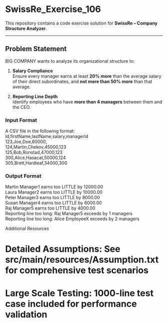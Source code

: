 # SwissRe_Exercise_106

This repository contains a code exercise solution for **SwissRe – Company Structure Analyzer**.

---

## Problem Statement
BIG COMPANY wants to analyze its organizational structure to:

1. **Salary Compliance**  
   Ensure every manager earns at least **20% more** than the average salary of their direct subordinates, and **not more than 50% more** than that average.

2. **Reporting Line Depth**  
   Identify employees who have **more than 4 managers** between them and the CEO.

### Input Format
A CSV file in the following format:<br/>
Id,firstName,lastName,salary,managerId <br/>
123,Joe,Doe,60000,<br/>
124,Martin,Chekov,45000,123 <br/>
125,Bob,Ronstad,47000,123 <br/>
300,Alice,Hasacat,50000,124 <br/>
305,Brett,Hardleaf,34000,300 <br/>

### Output Format
Martin Manager1 earns too LITTLE by 12000.00 <br/>
Laura Manager2 earns too LITTLE by 10000.00 <br/>
Peter Manager3 earns too LITTLE by 8000.00 <br/>
Susan Manager4 earns too LITTLE by 6000.00 <br/>
Raj Manager5 earns too LITTLE by 4000.00 <br/>
Reporting line too long: Raj Manager5 exceeds by 1 managers <br/>
Reporting line too long: Alice EmployeeX exceeds by 2 managers <br/>

Additional Resources

# Detailed Assumptions: See src/main/resources/Assumption.txt for comprehensive test scenarios
# Large Scale Testing: 1000-line test case included for performance validation
